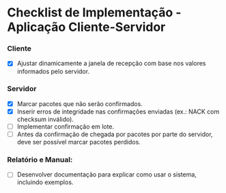 # Checklist de Implementação - Aplicação Cliente-Servidor

### Cliente
- [x] Ajustar dinamicamente a janela de recepção com base nos valores informados pelo servidor.

### Servidor
- [x] Marcar pacotes que não serão confirmados.
- [x] Inserir erros de integridade nas confirmações enviadas (ex.: NACK com checksum inválido).
- [ ] Implementar confirmação em lote.
- [ ] Antes da confirmação de chegada por pacotes por parte do servidor, deve ser
possível marcar pacotes perdidos.

### Relatório e Manual:
- [ ] Desenvolver documentação para explicar como usar o sistema, incluindo exemplos.